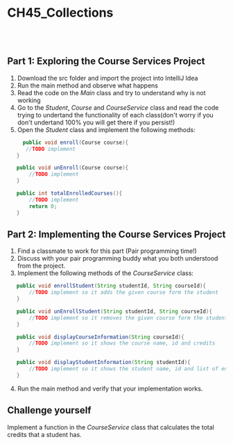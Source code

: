 # CH45_Collections
 <br/>
 <br/>
 
 
 ## Part 1: Exploring the Course Services Project
 
 1. Download the src folder and import the project into IntelliJ Idea
 2. Run the main method and observe what happens
 3. Read the code on the *Main* class and try to understand why is not working
 4. Go to the *Student*, *Course* and *CourseService* class and read the code trying to undertand the functionality of each class(don't worry if you don't undertand 100% you will get there if you persist!)
 5. Open the *Student* class and implement the following methods:
 
 ```java
      public void enroll(Course course){
       //TODO implement
    }

    public void unEnroll(Course course){
        //TODO implement
    }

    public int totalEnrolledCourses(){
        //TODO implement
        return 0;
    }
 ```

 ## Part 2: Implementing the Course Services Project
 1. Find a classmate to work for this part (Pair programming time!)
 2. Discuss with your pair programming buddy what you both understood from the project.
 3. Implement the following methods of the *CourseService* class:
 
  ```java
     public void enrollStudent(String studentId, String courseId){
         //TODO implement so it adds the given course form the student
     }

     public void unEnrollStudent(String studentId, String courseId){
         //TODO implement so it removes the given course form the student
     }

     public void displayCourseInformation(String courseId){
         //TODO implement so it shows the course name, id and credits
     }

     public void displayStudentInformation(String studentId){
         //TODO implement so it shows the student name, id and list of enrolled courses
     }
  ```
4. Run the main method and verify that your implementation works. 

## Challenge yourself

Implement a function in the *CourseService* class that calculates the total credits that a student has.
 
